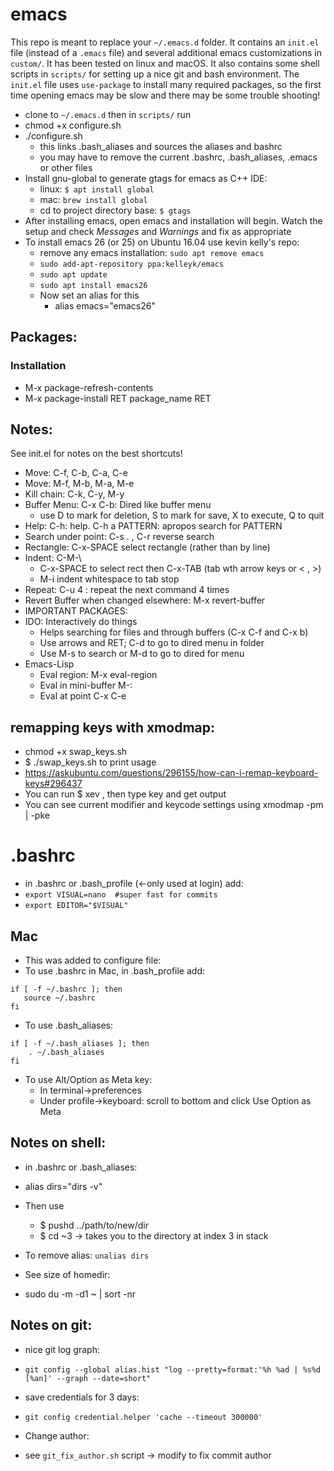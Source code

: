 # emacs
This repo is meant to replace your `~/.emacs.d` folder. It contains an `init.el` file (instead of a `.emacs` file) and several additional emacs customizations in `custom/`. It has been tested on linux and macOS. It also contains some shell scripts in `scripts/` for setting up a nice git and bash environment. The `init.el` file uses `use-package` to install many required packages, so the first time opening emacs may be slow and there may be some trouble shooting!

* clone to `~/.emacs.d` then in `scripts/` run
* chmod +x configure.sh
* ./configure.sh
  * this links .bash_aliases and sources the aliases and bashrc
  * you may have to remove the current .bashrc, .bash_aliases, .emacs or other files
* Install gnu-global to generate gtags for emacs as C++ IDE:
  * linux: `$ apt install global`
  * mac: `brew install global`
  * cd to project directory base: `$ gtags`
* After installing emacs, open emacs and installation will begin. Watch the setup and check *Messages* and *Warnings* and fix as appropriate
* To install emacs 26 (or 25) on Ubuntu 16.04 use kevin kelly's repo:
  * remove any emacs installation: `sudo apt remove emacs`
  * `sudo add-apt-repository ppa:kelleyk/emacs`
  * `sudo apt update`
  * `sudo apt install emacs26`
  * Now set an alias for this
    * alias emacs="emacs26"


## Packages:
### Installation
  * M-x package-refresh-contents
  * M-x package-install RET package_name RET
  
##  Notes:
See init.el for notes on the best shortcuts!
* Move:   C-f, C-b, C-a, C-e
* Move:   M-f, M-b, M-a, M-e
* Kill chain:   C-k, C-y, M-y	
* Buffer Menu: C-x C-b: Dired like buffer menu
  * use D to mark for deletion, S to mark for save, X to execute, Q to quit
* Help: C-h: help. C-h a PATTERN: apropos search for PATTERN
* Search under point: C-s . , C-r reverse search
* Rectangle: C-x-SPACE select rectangle (rather than by line)
* Indent: C-M-\
  * C-x-SPACE to select rect then C-x-TAB (tab wth arrow keys or  < , >)
  * M-i indent whitespace to tab stop
* Repeat: C-u 4 : repeat the next command 4 times
* Revert Buffer when changed elsewhere: M-x revert-buffer 
* IMPORTANT PACKAGES:
* IDO: Interactively do things
  * Helps searching for files and through buffers (C-x C-f and C-x b)
  * Use arrows and RET; C-d to go to dired menu in folder
  * Use M-s to search or M-d to go to dired for menu
* Emacs-Lisp
  * Eval region: M-x eval-region
  * Eval in mini-buffer M-:
  * Eval at point C-x C-e


## remapping keys with xmodmap:
* chmod +x swap_keys.sh
* $ ./swap_keys.sh to print usage
* https://askubuntu.com/questions/296155/how-can-i-remap-keyboard-keys#296437
* You can run $ xev , then type key and get output
* You can see current modifier and keycode settings using xmodmap -pm | -pke 

# .bashrc
* in .bashrc or .bash_profile (<-only used at login) add:
* `export VISUAL=nano  #super fast for commits`
* `export EDITOR="$VISUAL"`

## Mac
* This was added to configure file:
* To use .bashrc in Mac, in .bash_profile add:
```
if [ -f ~/.bashrc ]; then
   source ~/.bashrc
fi
```
* To use .bash_aliases:
```
if [ -f ~/.bash_aliases ]; then
    . ~/.bash_aliases
fi
```
* To use Alt/Option as Meta key: 
  * In terminal->preferences
  * Under profile->keyboard: scroll to bottom and click Use Option as Meta
  
## Notes on shell:
* in .bashrc or .bash_aliases:
* alias dirs="dirs -v"
* Then use
  * $ pushd ../path/to/new/dir
  * $ cd ~3 -> takes you to the directory at index 3 in stack
* To remove alias: `unalias dirs`


* See size of homedir:
* sudo du -m -d1 ~ | sort -nr

## Notes on git:
* nice git log graph:
* `git config --global alias.hist "log --pretty=format:'%h %ad | %s%d [%an]' --graph --date=short"`

* save credentials for 3 days:
* `git config credential.helper 'cache --timeout 300000'`

* Change author:
* see `git_fix_author.sh` script -> modify to fix commit author
